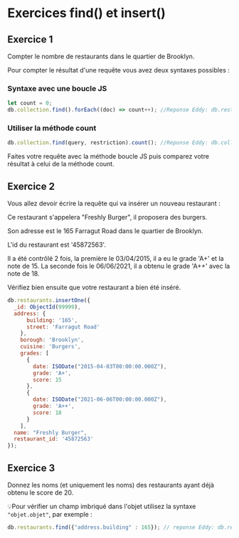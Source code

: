 # Exercices find() et insert()

## Exercice 1

Compter le nombre de restaurants dans le quartier de Brooklyn.

Pour compter le résultat d'une requête vous avez deux syntaxes possibles :

### Syntaxe avec une boucle JS

```js
let count = 0;
db.collection.find().forEach((doc) => count++); //Reponse Eddy: db.restaurants.find().forEach((doc) => count++);
```

### Utiliser la méthode count

```js
db.collection.find(query, restriction).count(); //Reponse Eddy: db.collection.find({}).count(); 
```

Faites votre requête avec la méthode boucle JS puis comparez votre résultat à celui de la méthode count.


## Exercice 2

Vous allez devoir écrire la requête qui va insérer un nouveau restaurant :

Ce restaurant s'appelera "Freshly Burger", il proposera des burgers. 

Son adresse est le 165 Farragut Road dans le quartier de Brooklyn. 

L'id du restaurant est '45872563'. 

Il a été contrôlé 2 fois, 
la première le 03/04/2015, il a eu le grade 'A+' et la note de 15. 
La seconde fois le 06/06/2021, il a obtenu le grade 'A++' avec la note de 18.

Vérifiez bien ensuite que votre restaurant a bien été inséré.

```js
db.restaurants.insertOne({
  _id: ObjectId(99999),
  address: {
      building: '165',
      street: 'Farragut Road'
    },
    borough: 'Brooklyn',
    cuisine: 'Burgers',
    grades: [
      {
        date: ISODate("2015-04-03T00:00:00.000Z"),
        grade: 'A+',
        score: 15
      },
      {
        date: ISODate("2021-06-06T00:00:00.000Z"),
        grade: 'A++',
        score: 18
      }
    ],
  name: "Freshly Burger",
  restaurant_id: '45872563'
});

```



## Exercice 3

Donnez les noms (et uniquement les noms) des restaurants ayant déjà obtenu le score de 20.

💡Pour vérifier un champ imbriqué dans l'objet utilisez la syntaxe `"objet.objet"`, par exemple :

```js
db.restaurants.find({"address.building" : 165}); // reponse Eddy: db.restaurants.find({"grades.score" : 20}, '{_id:0, name:1});
```